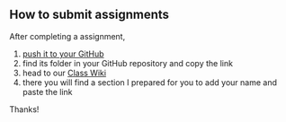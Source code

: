## How to submit assignments

After completing a assignment,
1. [push it to your GitHub](https://github.com/leoneckert/cdv-fall19/tree/master/coding-foundation#pushing-changes-to-your-remote-github-repository)
2. find its folder in your GitHub repository and copy the link
3. head to our [Class Wiki](https://github.com/leoneckert/cdv-fall19/wiki)
4. there you will find a section I prepared for you to add your name and paste the link

Thanks!

